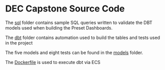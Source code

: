 # DEC Capstone Source Code

The [sql](sql/) folder contains sample SQL queries written to validate the DBT models used when building the Preset Dashboards.

The [dbt](dbt/) folder contains automation used to build the tables and tests used in the project

The five models and eight tests can be found in the [models](dbt/dbt_weblicks/models) folder.

The [Dockerfile](Dockerfile) is used to execute dbt via ECS